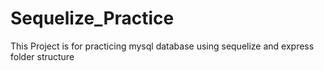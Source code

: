 # Sequelize_Practice
This Project is for practicing mysql database using sequelize and express folder structure
